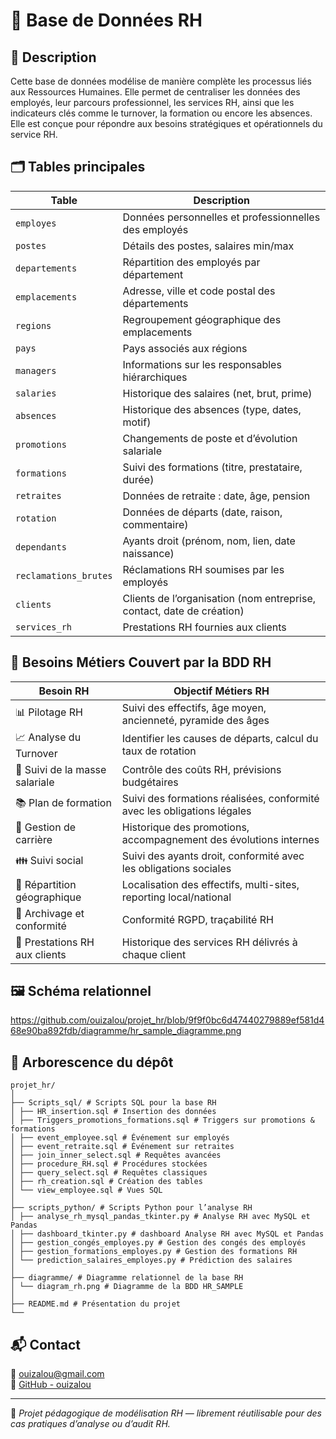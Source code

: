 # 👔 Base de Données RH

## 🧾 Description  
Cette base de données modélise de manière complète les processus liés aux Ressources Humaines. Elle permet de centraliser les données des employés, leur parcours professionnel, les services RH, ainsi que les indicateurs clés comme le turnover, la formation ou encore les absences. Elle est conçue pour répondre aux besoins stratégiques et opérationnels du service RH.

## 🗂️ Tables principales

| Table                   | Description                                                               |
|------------------------|---------------------------------------------------------------------------|
| `employes`             | Données personnelles et professionnelles des employés                     |
| `postes`               | Détails des postes, salaires min/max                                      |
| `departements`         | Répartition des employés par département                                  |
| `emplacements`         | Adresse, ville et code postal des départements                            |
| `regions`              | Regroupement géographique des emplacements                                |
| `pays`                 | Pays associés aux régions                                                 |
| `managers`             | Informations sur les responsables hiérarchiques                           |
| `salaries`             | Historique des salaires (net, brut, prime)                                |
| `absences`             | Historique des absences (type, dates, motif)                              |
| `promotions`           | Changements de poste et d’évolution salariale                             |
| `formations`           | Suivi des formations (titre, prestataire, durée)                          |
| `retraites`            | Données de retraite : date, âge, pension                                  |
| `rotation`             | Données de départs (date, raison, commentaire)                            |
| `dependants`           | Ayants droit (prénom, nom, lien, date naissance)                          |
| `reclamations_brutes`  | Réclamations RH soumises par les employés                                 |
| `clients`              | Clients de l’organisation (nom entreprise, contact, date de création)     |
| `services_rh`          | Prestations RH fournies aux clients                                       |


## 🎯 Besoins Métiers Couvert par la BDD RH

| Besoin RH                         | Objectif Métiers RH                                                     |
|---------------------------------- |-------------------------------------------------------------------------|
| 📊 Pilotage RH                   | Suivi des effectifs, âge moyen, ancienneté, pyramide des âges            |
| 📈 Analyse du Turnover           | Identifier les causes de départs, calcul du taux de rotation             |
| 💸 Suivi de la masse salariale   | Contrôle des coûts RH, prévisions budgétaires                            |
| 📚 Plan de formation             | Suivi des formations réalisées, conformité avec les obligations légales  |
| 🔁 Gestion de carrière           | Historique des promotions, accompagnement des évolutions internes        |
| 👪 Suivi  social                 | Suivi des ayants droit, conformité avec les obligations sociales         |
| 📍 Répartition géographique       | Localisation des effectifs, multi-sites, reporting local/national        |
| 🧾 Archivage et conformité       | Conformité RGPD, traçabilité RH                                          |
| 🧰 Prestations RH aux clients	   | Historique des services RH délivrés à chaque client                      |


## 🖼️ Schéma relationnel

https://github.com/ouizalou/projet_hr/blob/9f9f0bc6d47440279889ef581d468e90ba892fdb/diagramme/hr_sample_diagramme.png


## 📂 Arborescence du dépôt

```
projet_hr/
│
├── Scripts_sql/ # Scripts SQL pour la base RH
│ ├── HR_insertion.sql # Insertion des données
│ ├── Triggers_promotions_formations.sql # Triggers sur promotions & formations
│ ├── event_employee.sql # Événement sur employés
│ ├── event_retraite.sql # Événement sur retraites
│ ├── join_inner_select.sql # Requêtes avancées
│ ├── procedure_RH.sql # Procédures stockées
│ ├── query_select.sql # Requêtes classiques
│ ├── rh_creation.sql # Création des tables
│ └── view_employee.sql # Vues SQL
│
├── scripts_python/ # Scripts Python pour l’analyse RH
│ ├── analyse_rh_mysql_pandas_tkinter.py # Analyse RH avec MySQL et Pandas
│ ├── dashboard_tkinter.py # dashboard Analyse RH avec MySQL et Pandas
│ ├── gestion_congés_employes.py # Gestion des congés des employés
│ ├── gestion_formations_employes.py # Gestion des formations RH
│ └── prediction_salaires_employes.py # Prédiction des salaires
│
├── diagramme/ # Diagramme relationnel de la base RH
│ └── diagram_rh.png # Diagramme de la BDD HR_SAMPLE
│
├── README.md # Présentation du projet
└── 
```

## 📬 Contact

📧 ouizalou@gmail.com  
🐙 [GitHub - ouizalou](https://github.com/ouizalou)

---

🧠 *Projet pédagogique de modélisation RH — librement réutilisable pour des cas pratiques d’analyse ou d’audit RH.*
